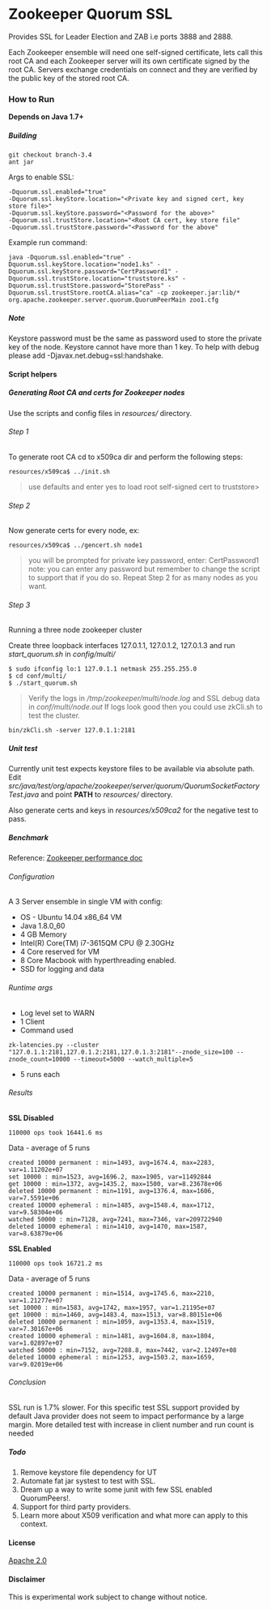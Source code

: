# Zookeeper Quorum SSL

Provides SSL for Leader Election and ZAB i.e ports 3888 and 2888.

Each Zookeeper ensemble will need one self-signed certificate, lets call this root CA and each Zookeeper server will its own certificate signed by the root CA.
Servers exchange credentials on connect and they are verified by the public key of the stored root CA.

### How to Run

**Depends on Java 1.7+**

##### Building


```
git checkout branch-3.4
ant jar
```

Args to enable SSL:
```
-Dquorum.ssl.enabled="true"
-Dquorum.ssl.keyStore.location="<Private key and signed cert, key store file>"
-Dquorum.ssl.keyStore.password="<Password for the above>"
-Dquorum.ssl.trustStore.location="<Root CA cert, key store file"
-Dquorum.ssl.trustStore.password="<Password for the above"
```

Example run command:
```
java -Dquorum.ssl.enabled="true" -Dquorum.ssl.keyStore.location="node1.ks" -Dquorum.ssl.keyStore.password="CertPassword1" -Dquorum.ssl.trustStore.location="truststore.ks" -Dquorum.ssl.trustStore.password="StorePass" -Dquorum.ssl.trustStore.rootCA.alias="ca" -cp zookeeper.jar:lib/* org.apache.zookeeper.server.quorum.QuorumPeerMain zoo1.cfg
```

##### Note

Keystore password must be the same as password used to store the private key of the node.
Keystore cannot have more than 1 key.
To help with debug please add -Djavax.net.debug=ssl:handshake.

#### Script helpers

##### Generating Root CA and certs for Zookeeper nodes
Use the scripts and config files in *resources/* directory.

###### Step 1
To generate root CA cd to x509ca dir and perform the following steps:

```
resources/x509ca$ ../init.sh
```

> use defaults and enter yes to load root self-signed cert to truststore>

###### Step 2

Now generate certs for every node, ex:

```
resources/x509ca$ ../gencert.sh node1
```

> you will be prompted for private key password, enter: CertPassword1
> note: you can enter any password but remember to change the script to support that if you do so.
> Repeat Step 2 for as many nodes as you want.

###### Step 3

Running a three node zookeeper cluster

Create three loopback interfaces 127.0.1.1, 127.0.1.2, 127.0.1.3 and run *start_quorum.sh* in *config/multi/*
```
$ sudo ifconfig lo:1 127.0.1.1 netmask 255.255.255.0
$ cd conf/multi/
$ ./start_quorum.sh
```

> Verify the logs in */tmp/zookeeper/multi/node<id>.log* and SSL debug data in
> *conf/multi/node<id>.out*
> If logs look good then you could use zkCli.sh to test the cluster.

```
bin/zkCli.sh -server 127.0.1.1:2181
```

##### Unit test

Currently unit test expects keystore files to be available via absolute path.
Edit *src/java/test/org/apache/zookeeper/server/quorum/QuorumSocketFactoryTest.java* and point **PATH** to *resources/* directory.

Also generate certs and keys in *resources/x509ca2* for the negative test to pass.

##### Benchmark

Reference: [Zookeeper performance doc](https://wiki.apache.org/hadoop/ZooKeeper/ServiceLatencyOverview)

###### Configuration
A 3 Server ensemble in single VM with config:
 * OS - Ubuntu 14.04 x86_64 VM
 * Java 1.8.0_60
 * 4 GB Memory
 * Intel(R) Core(TM) i7-3615QM CPU @ 2.30GHz
 * 4 Core reserved for VM
 * 8 Core Macbook with hyperthreading enabled.
 * SSD for logging and data

###### Runtime args

 * Log level set to WARN
 * 1 Client
 * Command used
  ```
zk-latencies.py --cluster "127.0.1.1:2181,127.0.1.2:2181,127.0.1.3:2181"--znode_size=100 --znode_count=10000 --timeout=5000 --watch_multiple=5
```
 * 5 runs each

###### Results

**SSL Disabled**

```
110000 ops took 16441.6 ms
```

Data - average of 5 runs
```
created 10000 permanent : min=1493, avg=1674.4, max=2283, var=1.11202e+07
set 10000 : min=1523, avg=1696.2, max=1905, var=11492844
get 10000 : min=1372, avg=1435.2, max=1500, var=8.23678e+06
deleted 10000 permanent : min=1191, avg=1376.4, max=1606, var=7.5591e+06
created 10000 ephemeral : min=1485, avg=1548.4, max=1712, var=9.58304e+06
watched 50000 : min=7128, avg=7241, max=7346, var=209722940
deleted 10000 ephemeral : min=1410, avg=1470, max=1587, var=8.63879e+06
```

**SSL Enabled**

```
110000 ops took 16721.2 ms
```

Data - average of 5 runs
```
created 10000 permanent : min=1514, avg=1745.6, max=2210, var=1.21277e+07
set 10000 : min=1583, avg=1742, max=1957, var=1.21195e+07
get 10000 : min=1460, avg=1483.4, max=1513, var=8.80151e+06
deleted 10000 permanent : min=1059, avg=1353.4, max=1519, var=7.30167e+06
created 10000 ephemeral : min=1481, avg=1604.8, max=1804, var=1.02897e+07
watched 50000 : min=7152, avg=7288.8, max=7442, var=2.12497e+08
deleted 10000 ephemeral : min=1253, avg=1503.2, max=1659, var=9.02019e+06
```

###### Conclusion

SSL run is 1.7% slower. For this specific test SSL support provided by default Java provider does not seem to impact performance by a large margin. More detailed test with increase in client number and run count is needed

##### Todo

1. Remove keystore file dependency for UT
2. Automate fat jar systest to test with SSL.
3. Dream up a way to write some junit with few SSL enabled QuorumPeers!.
4. Support for third party providers.
5. Learn more about X509 verification and what more can apply to this context.

#### License
[Apache 2.0](http://www.apache.org/licenses/LICENSE-2.0)

#### Disclaimer

This is experimental work subject to change without notice.
